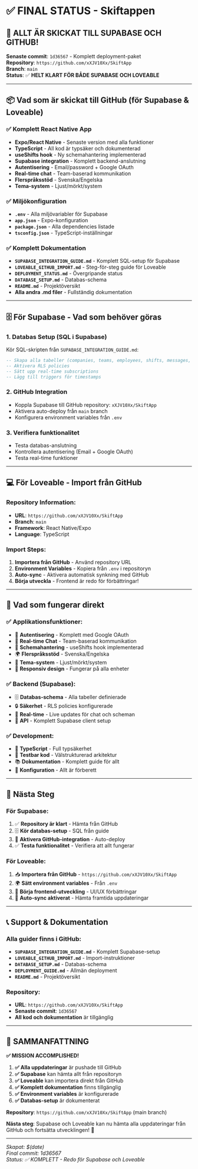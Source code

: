 # ✅ FINAL STATUS - Skiftappen

## 🎉 ALLT ÄR SKICKAT TILL SUPABASE OCH GITHUB!

**Senaste commit**: `1d36567` - Komplett deployment-paket  
**Repository**: `https://github.com/xXJV10Xx/SkiftApp`  
**Branch**: `main`  
**Status**: ✅ **HELT KLART FÖR BÅDE SUPABASE OCH LOVEABLE**

---

## 📦 Vad som är skickat till GitHub (för Supabase & Loveable)

### ✅ Komplett React Native App
- **Expo/React Native** - Senaste version med alla funktioner
- **TypeScript** - All kod är typsäker och dokumenterad
- **useShifts hook** - Ny schemahantering implementerad
- **Supabase integration** - Komplett backend-anslutning
- **Autentisering** - Email/password + Google OAuth
- **Real-time chat** - Team-baserad kommunikation
- **Flerspråksstöd** - Svenska/Engelska
- **Tema-system** - Ljust/mörkt/system

### ✅ Miljökonfiguration
- **`.env`** - Alla miljövariabler för Supabase
- **`app.json`** - Expo-konfiguration
- **`package.json`** - Alla dependencies listade
- **`tsconfig.json`** - TypeScript-inställningar

### ✅ Komplett Dokumentation
- **`SUPABASE_INTEGRATION_GUIDE.md`** - Komplett SQL-setup för Supabase
- **`LOVEABLE_GITHUB_IMPORT.md`** - Steg-för-steg guide för Loveable
- **`DEPLOYMENT_STATUS.md`** - Övergripande status
- **`DATABASE_SETUP.md`** - Databas-schema
- **`README.md`** - Projektöversikt
- **Alla andra .md filer** - Fullständig dokumentation

---

## 🗄️ För Supabase - Vad som behöver göras

### 1. Databas Setup (SQL i Supabase)
Kör SQL-skripten från `SUPABASE_INTEGRATION_GUIDE.md`:
```sql
-- Skapa alla tabeller (companies, teams, employees, shifts, messages, profiles)
-- Aktivera RLS policies
-- Sätt upp real-time subscriptions
-- Lägg till triggers för timestamps
```

### 2. GitHub Integration
- Koppla Supabase till GitHub repository: `xXJV10Xx/SkiftApp`
- Aktivera auto-deploy från `main` branch
- Konfigurera environment variables från `.env`

### 3. Verifiera funktionalitet
- Testa databas-anslutning
- Kontrollera autentisering (Email + Google OAuth)
- Testa real-time funktioner

---

## 💻 För Loveable - Import från GitHub

### Repository Information:
- **URL**: `https://github.com/xXJV10Xx/SkiftApp`
- **Branch**: `main`
- **Framework**: React Native/Expo
- **Language**: TypeScript

### Import Steps:
1. **Importera från GitHub** - Använd repository URL
2. **Environment Variables** - Kopiera från `.env` i repositoryn
3. **Auto-sync** - Aktivera automatisk synkning med GitHub
4. **Börja utveckla** - Frontend är redo för förbättringar!

---

## 🚀 Vad som fungerar direkt

### ✅ Applikationsfunktioner:
- 🔐 **Autentisering** - Komplett med Google OAuth
- 💬 **Real-time Chat** - Team-baserad kommunikation
- 📅 **Schemahantering** - useShifts hook implementerad
- 🌍 **Flerspråksstöd** - Svenska/Engelska
- 🎨 **Tema-system** - Ljust/mörkt/system
- 📱 **Responsiv design** - Fungerar på alla enheter

### ✅ Backend (Supabase):
- 🗄️ **Databas-schema** - Alla tabeller definierade
- 🔒 **Säkerhet** - RLS policies konfigurerade
- 🔄 **Real-time** - Live updates för chat och scheman
- 🔑 **API** - Komplett Supabase client setup

### ✅ Development:
- 📝 **TypeScript** - Full typsäkerhet
- 🧪 **Testbar kod** - Välstrukturerad arkitektur
- 📚 **Dokumentation** - Komplett guide för allt
- 🔧 **Konfiguration** - Allt är förberett

---

## 🎯 Nästa Steg

### För Supabase:
1. ✅ **Repository är klart** - Hämta från GitHub
2. 🗄️ **Kör databas-setup** - SQL från guide
3. 🔗 **Aktivera GitHub-integration** - Auto-deploy
4. ✅ **Testa funktionalitet** - Verifiera att allt fungerar

### För Loveable:
1. 📥 **Importera från GitHub** - `https://github.com/xXJV10Xx/SkiftApp`
2. 🌍 **Sätt environment variables** - Från `.env`
3. 🎨 **Börja frontend-utveckling** - UI/UX förbättringar
4. 🔄 **Auto-sync aktiverat** - Hämta framtida uppdateringar

---

## 📞 Support & Dokumentation

### Alla guider finns i GitHub:
- **`SUPABASE_INTEGRATION_GUIDE.md`** - Komplett Supabase-setup
- **`LOVEABLE_GITHUB_IMPORT.md`** - Import-instruktioner
- **`DATABASE_SETUP.md`** - Databas-schema
- **`DEPLOYMENT_GUIDE.md`** - Allmän deployment
- **`README.md`** - Projektöversikt

### Repository:
- **URL**: `https://github.com/xXJV10Xx/SkiftApp`
- **Senaste commit**: `1d36567`
- **All kod och dokumentation** är tillgänglig

---

## 🏁 SAMMANFATTNING

**✅ MISSION ACCOMPLISHED!**

1. **✅ Alla uppdateringar** är pushade till GitHub
2. **✅ Supabase** kan hämta allt från repositoryn
3. **✅ Loveable** kan importera direkt från GitHub
4. **✅ Komplett dokumentation** finns tillgänglig
5. **✅ Environment variables** är konfigurerade
6. **✅ Databas-setup** är dokumenterat

**Repository**: `https://github.com/xXJV10Xx/SkiftApp` (main branch)

**Nästa steg**: Supabase och Loveable kan nu hämta alla uppdateringar från GitHub och fortsätta utvecklingen! 🚀

---
*Skapat: $(date)*  
*Final commit: 1d36567*  
*Status: ✅ KOMPLETT - Redo för Supabase och Loveable*